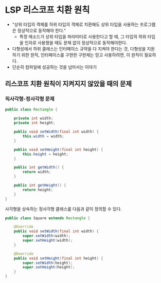 # LSP 리스코프 치환 원칙

- "상위 타입의 객체를 하위 타입의 객체로 치환해도 상위 타입을 사용하는 프로그램은 정상적으로 동작해야 한다."
  - 특정 메소드가 상위 타입을 파라미터로 사용한다고 할 때, 그 타입의 하위 타입을 인자로 사용했을 때도 문제 없이 정상적으로 동작해야한다. 
- 다형성에서 하위 클래스는 인터페이스 규약을 다 지켜야 한다는 것, 다형성을 지원하기 위한 원칙, 인터페이스를 구현한 구현체는 믿고 사용하려면, 이 원칙이 필요하다. 
- 단순히 컴파일에 성공하는 것을 넘어서는 이야기

## 리스코프 치환 원칙이 지켜지지 않았을 때의 문제

### 직사각형-정사각형 문제

```java
public class Rectangle {
	
    private int width;
    private int height;

    public void setWidth(final int width) {
        this.width = width;
    }

    public void setHeight(final int height) {
        this.height = height;
    }

    public int getWidth() {
        return width;
    }

    public int getHeight() {
        return height;
    }
}
```

사각형을 상속하는 정사각형 클래스를 다음과 같이 정의할 수 있다.

```java
public class Square extends Rectangle {

    @Override
    public void setWidth(final int width) {
        super.setWidth(width);
        super.setHeight(width);
    }

    @Override
    public void setHeight(final int height) {
        super.setWidth(height);
        super.setHeight(height);
    }
}
```